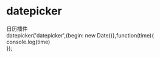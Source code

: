 # datepicker
日历插件<br>
datepicker('datepicker',{begin: new Date()},function(time){<br>
  console.log(time)<br>
});
